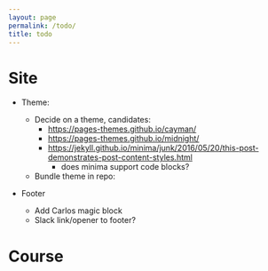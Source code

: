 ```yaml
---
layout: page
permalink: /todo/
title: todo
---
```


# Site

- Theme:
  - Decide on a theme, candidates:
    - https://pages-themes.github.io/cayman/
    - https://pages-themes.github.io/midnight/
    - https://jekyll.github.io/minima/junk/2016/05/20/this-post-demonstrates-post-content-styles.html
      - does minima support code blocks?
  - Bundle theme in repo: 

- Footer
  - Add Carlos magic block
  - Slack link/opener to footer?

# Course

